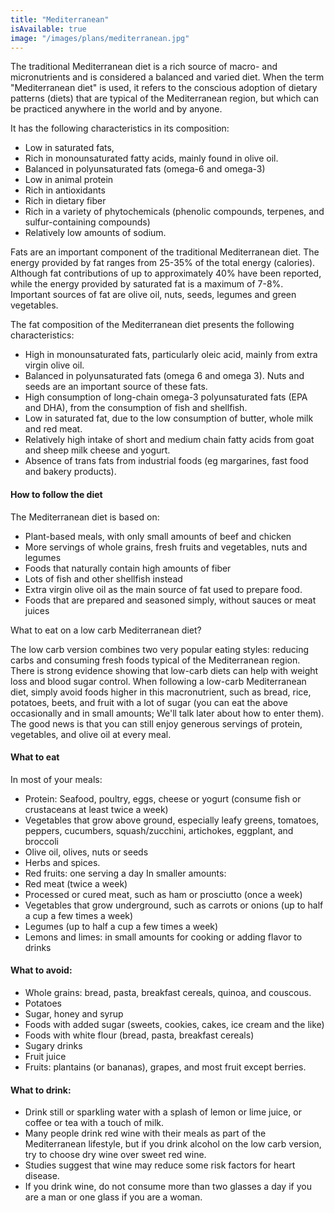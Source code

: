 ```yaml
---
title: "Mediterranean"
isAvailable: true
image: "/images/plans/mediterranean.jpg"
---
```


The traditional Mediterranean diet is a rich source of macro- and micronutrients and is considered a balanced and varied diet. When the term "Mediterranean diet" is used, it refers to the conscious adoption of dietary patterns (diets) that are typical of the Mediterranean region, but which can be practiced anywhere in the world and by anyone.

It has the following characteristics in its composition:

- Low in saturated fats,
- Rich in monounsaturated fatty acids, mainly found in olive oil.
- Balanced in polyunsaturated fats (omega-6 and omega-3)
- Low in animal protein
- Rich in antioxidants
- Rich in dietary fiber
- Rich in a variety of phytochemicals (phenolic compounds, terpenes, and sulfur-containing compounds)
- Relatively low amounts of sodium.

Fats are an important component of the traditional Mediterranean diet. The energy provided by fat ranges from 25-35% of the total energy (calories). Although fat contributions of up to approximately 40% have been reported, while the energy provided by saturated fat is a maximum of 7-8%. Important sources of fat are olive oil, nuts, seeds, legumes and green vegetables.

The fat composition of the Mediterranean diet presents the following characteristics:

- High in monounsaturated fats, particularly oleic acid, mainly from extra virgin olive oil.
- Balanced in polyunsaturated fats (omega 6 and omega 3). Nuts and seeds are an important source of these fats.
- High consumption of long-chain omega-3 polyunsaturated fats (EPA and DHA), from the consumption of fish and shellfish.
- Low in saturated fat, due to the low consumption of butter, whole milk and red meat.
- Relatively high intake of short and medium chain fatty acids from goat and sheep milk cheese and yogurt.
- Absence of trans fats from industrial foods (eg margarines, fast food and bakery products).

#### **How to follow the diet**

The Mediterranean diet is based on:

- Plant-based meals, with only small amounts of beef and chicken
- More servings of whole grains, fresh fruits and vegetables, nuts and legumes
- Foods that naturally contain high amounts of fiber
- Lots of fish and other shellfish instead
- Extra virgin olive oil as the main source of fat used to prepare food.
- Foods that are prepared and seasoned simply, without sauces or meat juices

What to eat on a low carb Mediterranean diet?

The low carb version combines two very popular eating styles: reducing carbs and consuming fresh foods typical of the Mediterranean region.
There is strong evidence showing that low-carb diets can help with weight loss and blood sugar control.
When following a low-carb Mediterranean diet, simply avoid foods higher in this macronutrient, such as bread, rice, potatoes, beets, and fruit with a lot of sugar (you can eat the above occasionally and in small amounts; We'll talk later about how to enter them).
The good news is that you can still enjoy generous servings of protein, vegetables, and olive oil at every meal.

#### **What to eat**

In most of your meals:

- Protein: Seafood, poultry, eggs, cheese or yogurt (consume fish or crustaceans at least twice a week)
- Vegetables that grow above ground, especially leafy greens, tomatoes, peppers, cucumbers, squash/zucchini, artichokes, eggplant, and broccoli
- Olive oil, olives, nuts or seeds
- Herbs and spices.
- Red fruits: one serving a day
  In smaller amounts:
- Red meat (twice a week)
- Processed or cured meat, such as ham or prosciutto (once a week)
- Vegetables that grow underground, such as carrots or onions (up to half a cup a few times a week)
- Legumes (up to half a cup a few times a week)
- Lemons and limes: in small amounts for cooking or adding flavor to drinks

#### **What to avoid:**

- Whole grains: bread, pasta, breakfast cereals, quinoa, and couscous.
- Potatoes
- Sugar, honey and syrup
- Foods with added sugar (sweets, cookies, cakes, ice cream and the like)
- Foods with white flour (bread, pasta, breakfast cereals)
- Sugary drinks
- Fruit juice
- Fruits: plantains (or bananas), grapes, and most fruit except berries.

#### **What to drink:**

- Drink still or sparkling water with a splash of lemon or lime juice, or coffee or tea with a touch of milk.
- Many people drink red wine with their meals as part of the Mediterranean lifestyle, but if you drink alcohol on the low carb version, try to choose dry wine over sweet red wine.
- Studies suggest that wine may reduce some risk factors for heart disease.
- If you drink wine, do not consume more than two glasses a day if you are a man or one glass if you are a woman.
